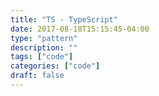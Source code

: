 ```yaml
---
title: "TS - TypeScript"
date: 2017-08-18T15:15:45-04:00
type: "pattern"
description: ""
tags: ["code"]
categories: ["code"]
draft: false
---
```

